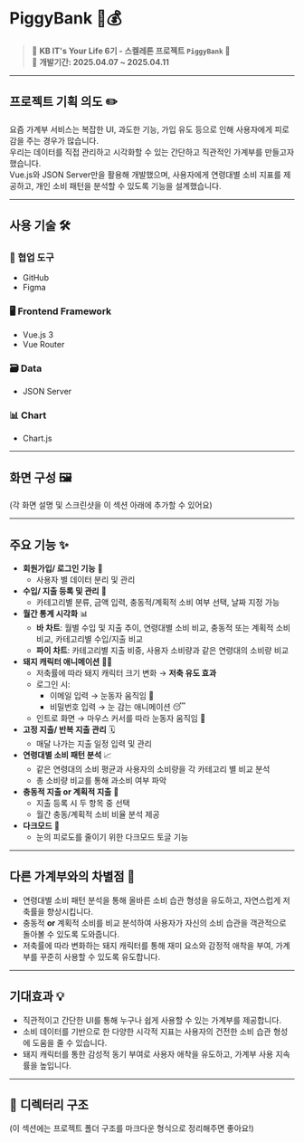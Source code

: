 # PiggyBank 🐷💰  

> 📁 **KB IT's Your Life 6기 - 스켈레톤 프로젝트 `PiggyBank` 🐽**  
> 📅 **개발기간: 2025.04.07 ~ 2025.04.11**

---

## 프로젝트 기획 의도 ✏️  
요즘 가계부 서비스는 복잡한 UI, 과도한 기능, 가입 유도 등으로 인해 사용자에게 피로감을 주는 경우가 많습니다.  
우리는 데이터를 직접 관리하고 시각화할 수 있는 간단하고 직관적인 가계부를 만들고자 했습니다.  
Vue.js와 JSON Server만을 활용해 개발했으며, 사용자에게 연령대별 소비 지표를 제공하고, 개인 소비 패턴을 분석할 수 있도록 기능을 설계했습니다.

---

## 사용 기술 🛠️  

### 🔗 협업 도구  
- GitHub  
- Figma  

### 🖥️ Frontend Framework  
- Vue.js 3  
- Vue Router  

### 🗃️ Data  
- JSON Server  

### 📊 Chart  
- Chart.js  

---

## 화면 구성 🖼️  
(각 화면 설명 및 스크린샷을 이 섹션 아래에 추가할 수 있어요)

---

## 주요 기능 ✨  

- **회원가입/ 로그인 기능** 🔑  
    - 사용자 별 데이터 분리 및 관리
- **수입/ 지출 등록 및 관리** 💸  
    - 카테고리별 분류, 금액 입력, 충동적/계획적 소비 여부 선택, 날짜 지정 가능
- **월간 통계 시각화** 📊  
    - **바 차트**: 월별 수입 및 지출 추이, 연령대별 소비 비교, 충동적 또는 계획적 소비 비교, 카테고리별 수입/지출 비교
    - **파이 차트**: 카테고리별 지출 비중, 사용자 소비량과 같은 연령대의 소비량 비교
- **돼지 캐릭터 애니메이션** 🐖🎉  
    - 저축률에 따라 돼지 캐릭터 크기 변화 → **저축 유도 효과**
    - 로그인 시:
        - 이메일 입력 → 눈동자 움직임 👀  
        - 비밀번호 입력 → 눈 감는 애니메이션 😴  
    - 인트로 화면 → 마우스 커서를 따라 눈동자 움직임 🐽
- **고정 지출/ 반복 지출 관리** 🗓️  
    - 매달 나가는 지출 일정 입력 및 관리
- **연령대별 소비 패턴 분석** 📈  
    - 같은 연령대의 소비 평균과 사용자의 소비량을 각 카테고리 별 비교 분석  
    - 총 소비량 비교를 통해 과소비 여부 파악
- **충동적 지출 or 계획적 지출** 🛒  
    - 지출 등록 시 두 항목 중 선택  
    - 월간 충동/계획적 소비 비율 분석 제공
- **다크모드** 🌙  
    - 눈의 피로도를 줄이기 위한 다크모드 토글 기능

---

## 다른 가계부와의 차별점 🌟  

- 연령대별 소비 패턴 분석을 통해 올바른 소비 습관 형성을 유도하고, 자연스럽게 저축률을 향상시킵니다.  
- 충동적 **or** 계획적 소비를 비교 분석하여 사용자가 자신의 소비 습관을 객관적으로 돌아볼 수 있도록 도와줍니다.  
- 저축률에 따라 변화하는 돼지 캐릭터를 통해 재미 요소와 감정적 애착을 부여, 가계부를 꾸준히 사용할 수 있도록 유도합니다.

---

## 기대효과 💡  

- 직관적이고 간단한 UI를 통해 누구나 쉽게 사용할 수 있는 가계부를 제공합니다.  
- 소비 데이터를 기반으로 한 다양한 시각적 지표는 사용자의 건전한 소비 습관 형성에 도움을 줄 수 있습니다.  
- 돼지 캐릭터를 통한 감성적 동기 부여로 사용자 애착을 유도하고, 가계부 사용 지속률을 높입니다.

---

## 📂 디렉터리 구조  
(이 섹션에는 프로젝트 폴더 구조를 마크다운 형식으로 정리해주면 좋아요!)
